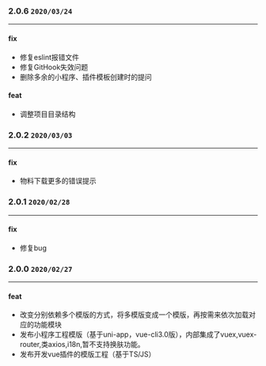 ### 2.0.6 `2020/03/24`

-----

#### fix

- 修复eslint报错文件
- 修复GitHook失效问题
- 删除多余的小程序、插件模板创建时的提问

#### feat

- 调整项目目录结构

### 2.0.2 `2020/03/03`

-----

#### fix

- 物料下载更多的错误提示

### 2.0.1 `2020/02/28`

-----

#### fix

- 修复bug

### 2.0.0 `2020/02/27`

-----

#### feat

- 改变分别依赖多个模版的方式，将多模版变成一个模版，再按需来依次加载对应的功能模块
- 发布小程序工程模版（基于uni-app，vue-cli3.0版），内部集成了vuex,vuex-router,类axios,i18n,暂不支持换肤功能。
- 发布开发vue插件的模版工程（基于TS/JS）
